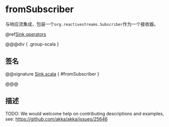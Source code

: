 # fromSubscriber

与响应流集成，包装一个`org.reactivestreams.Subscriber`作为一个接收器。

@ref[Sink operators](../index.md#sink-operators)

@@@div { .group-scala }

## 签名

@@signature [Sink.scala](/akka-stream/src/main/scala/akka/stream/scaladsl/Sink.scala) { #fromSubscriber }

@@@

## 描述

TODO: We would welcome help on contributing descriptions and examples, see: https://github.com/akka/akka/issues/25646
